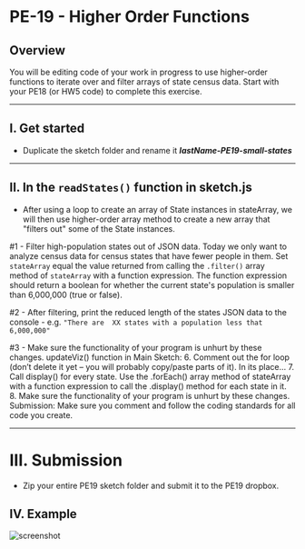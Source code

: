 # PE-19 - Higher Order Functions


## Overview
You will be editing code of your work in progress to use higher-order functions to iterate over and filter arrays of state census data. Start with your PE18 (or HW5 code) to complete this exercise. 

<hr>

## I. Get started

- Duplicate the sketch folder and rename it ***lastName-PE19-small-states***

<hr>

## II. In the `readStates()` function in **sketch.js**

- After using a loop to create an array of State instances in stateArray, we will then use higher-order array method to create a new array that "filters out" some of the State instances.

#1 - Filter high-population states out of JSON data. Today we only want to analyze census data for census states that have fewer people in them. Set `stateArray` equal the value returned from calling the `.filter()` array method of `stateArray` with a function expression. The function expression should return a boolean for whether the current state's population is smaller than 6,000,000 (true or false).

#2 -	After filtering, print the reduced length of the states JSON data to the console - e.g. `"There are  XX states with a population less that 6,000,000"`

#3 -	Make sure the functionality of your program is unhurt by these changes.
updateViz() function in Main Sketch:
6.	Comment out the for loop (don’t delete it yet – you will probably copy/paste parts of it). In its place…
7.	Call display() for every state. Use the .forEach() array method of stateArray with a function expression to call the .display() method for each state in it.
8.	Make sure the functionality of your program is unhurt by these changes.
Submission: 
Make sure you comment and follow the coding standards for all code you create.

<hr>

# III. Submission
- Zip your entire PE19 sketch folder and submit it to the PE19  dropbox.


## IV. Example

![screenshot](./_images/)

